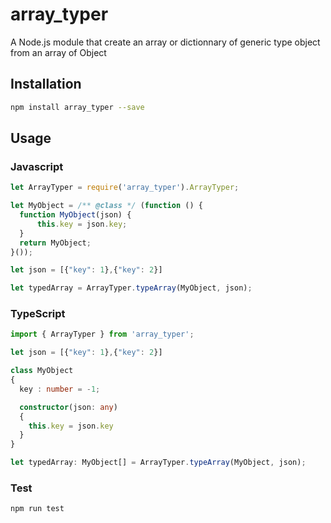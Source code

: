 # array_typer
A Node.js module that create an array or dictionnary of generic type object from an array of Object

## Installation
```sh
npm install array_typer --save
```

## Usage

### Javascript

```javascript
let ArrayTyper = require('array_typer').ArrayTyper;

let MyObject = /** @class */ (function () {
  function MyObject(json) {
      this.key = json.key;
  }
  return MyObject;
}());

let json = [{"key": 1},{"key": 2}]

let typedArray = ArrayTyper.typeArray(MyObject, json);
```

### TypeScript
```typescript
import { ArrayTyper } from 'array_typer';

let json = [{"key": 1},{"key": 2}]

class MyObject
{
  key : number = -1;

  constructor(json: any)
  {
    this.key = json.key
  }
}

let typedArray: MyObject[] = ArrayTyper.typeArray(MyObject, json);
```

### Test
```sh
npm run test
```
